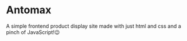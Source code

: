 # Antomax

A simple frontend product display site made with just html and css and a pinch of JavaScript!😉
